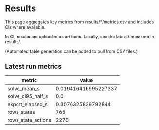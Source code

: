 # Results

This page aggregates key metrics from results/*/metrics.csv and includes CIs where available.

In CI, results are uploaded as artifacts. Locally, see the latest timestamp in results/.

(Automated table generation can be added to pull from CSV files.)

## Latest run metrics

| metric | value |
|---|---|
| solve_mean_s | 0.019416416995227337 |
| solve_ci95_half_s | 0.0 |
| export_elapsed_s | 0.3076325839792844 |
| rows_states | 765 |
| rows_state_actions | 2270 |
